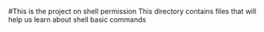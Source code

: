 #This is the project on shell permission 
This directory contains files that will help us learn about shell basic commands  

